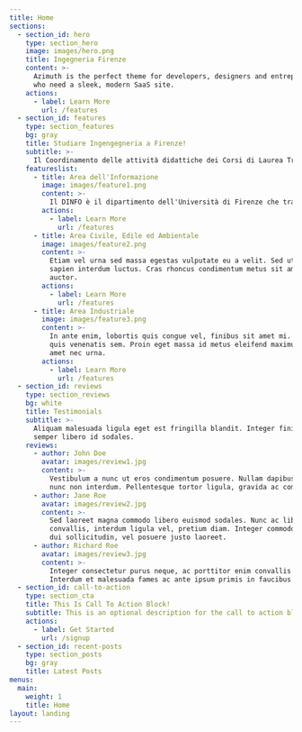 ```yaml
---
title: Home
sections:
  - section_id: hero
    type: section_hero
    image: images/hero.png
    title: Ingegneria Firenze
    content: >-
      Azimuth is the perfect theme for developers, designers and entrepreneurs
      who need a sleek, modern SaaS site. 
    actions:
      - label: Learn More
        url: /features
  - section_id: features
    type: section_features
    bg: gray
    title: Studiare Ingengegneria a Firenze!
    subtitle: >-
      Il Coordinamento delle attività didattiche dei Corsi di Laurea Triennale e Magistrale e dei Relativi Servizi è affidato alla Scuola. La Scuola di Ingegneria coordina corsi di laurea triennale, magistrale, dottorato e corsi post laurea..
    featureslist:
      - title: Area dell'Informazione
        image: images/feature1.png
        content: >-
          Il DINFO è il dipartimento dell'Università di Firenze che tratta dell'Informazione con il metodo dell'Ingegneria. Il             DINFO offre 2 lauree triennali e 5 lauree magistrali, 2 programmi di dottorato, e una media di oltre 100 contratti di ricerca post laurea e post dottorato, sul tema dell'Ingegneria dell'Informazione. Topics: Internet of things, Cyber-Physical systems, Industry 4.0, Smart cities, Big data and machine learning.
        actions:
          - label: Learn More
            url: /features
      - title: Area Civile, Edile ed Ambientale
        image: images/feature2.png
        content: >-
          Etiam vel urna sed massa egestas vulputate eu a velit. Sed ut nisl nec
          sapien interdum luctus. Cras rhoncus condimentum metus sit amet
          auctor.
        actions:
          - label: Learn More
            url: /features
      - title: Area Industriale
        image: images/feature3.png
        content: >-
          In ante enim, lobortis quis congue vel, finibus sit amet mi. Aenean
          quis venenatis sem. Proin eget massa id metus eleifend maximus sit
          amet nec urna.
        actions:
          - label: Learn More
            url: /features
  - section_id: reviews
    type: section_reviews
    bg: white
    title: Testimonials
    subtitle: >-
      Aliquam malesuada ligula eget est fringilla blandit. Integer finibus
      semper libero id sodales. 
    reviews:
      - author: John Doe
        avatar: images/review1.jpg
        content: >-
          Vestibulum a nunc ut eros condimentum posuere. Nullam dapibus quis
          nunc non interdum. Pellentesque tortor ligula, gravida ac commodo eu.
      - author: Jane Roe
        avatar: images/review2.jpg
        content: >-
          Sed laoreet magna commodo libero euismod sodales. Nunc ac libero
          convallis, interdum ligula vel, pretium diam. Integer commodo sem at
          dui sollicitudin, vel posuere justo laoreet.
      - author: Richard Roe
        avatar: images/review3.jpg
        content: >-
          Integer consectetur purus neque, ac porttitor enim convallis vitae.
          Interdum et malesuada fames ac ante ipsum primis in faucibus.
  - section_id: call-to-action
    type: section_cta
    title: This Is Call To Action Block!
    subtitle: This is an optional description for the call to action block.
    actions:
      - label: Get Started
        url: /signup
  - section_id: recent-posts
    type: section_posts
    bg: gray
    title: Latest Posts
menus:
  main:
    weight: 1
    title: Home
layout: landing
---
```

